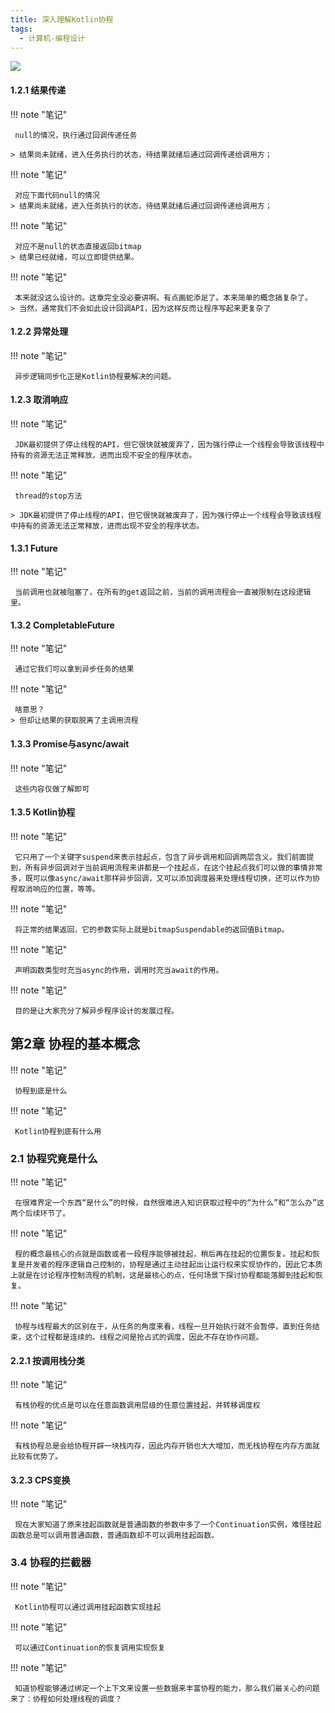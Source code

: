 ```yaml
---
title: 深入理解Kotlin协程
tags:
  - 计算机-编程设计
---
```


![](https://cdn.weread.qq.com/weread/cover/17/YueWen_32083933/t7_YueWen_32083933.jpg)


#### 1.2.1 结果传递




!!! note "笔记"

	 null的情况，执行通过回调传递任务
 
	> 结果尚未就绪，进入任务执行的状态，待结果就绪后通过回调传递给调用方；




!!! note "笔记"

	 对应下面代码null的情况 
	> 结果尚未就绪，进入任务执行的状态，待结果就绪后通过回调传递给调用方；




!!! note "笔记"

	 对应不是null的状态直接返回bitmap 
	> 结果已经就绪，可以立即提供结果。




!!! note "笔记"

	 本来就没这么设计的。这章完全没必要讲啊。有点画蛇添足了。本来简单的概念搞复杂了。 
	> 当然，通常我们不会如此设计回调API，因为这样反而让程序写起来更复杂了




#### 1.2.2 异常处理




!!! note "笔记"

	 异步逻辑同步化正是Kotlin协程要解决的问题。 


#### 1.2.3 取消响应




!!! note "笔记"

	 JDK最初提供了停止线程的API，但它很快就被废弃了，因为强行停止一个线程会导致该线程中持有的资源无法正常释放，进而出现不安全的程序状态。 


!!! note "笔记"

	 thread的stop方法
 
	> JDK最初提供了停止线程的API，但它很快就被废弃了，因为强行停止一个线程会导致该线程中持有的资源无法正常释放，进而出现不安全的程序状态。




#### 1.3.1 Future




!!! note "笔记"

	 当前调用也就被阻塞了，在所有的get返回之前，当前的调用流程会一直被限制在这段逻辑里。 


#### 1.3.2 CompletableFuture




!!! note "笔记"

	 通过它我们可以拿到异步任务的结果 


!!! note "笔记"

	 啥意思？ 
	> 但却让结果的获取脱离了主调用流程




#### 1.3.3 Promise与async/await




!!! note "笔记"

	 这些内容仅做了解即可 


#### 1.3.5 Kotlin协程




!!! note "笔记"

	 它只用了一个关键字suspend来表示挂起点，包含了异步调用和回调两层含义。我们前面提到，所有异步回调对于当前调用流程来讲都是一个挂起点，在这个挂起点我们可以做的事情非常多，既可以像async/await那样异步回调，又可以添加调度器来处理线程切换，还可以作为协程取消响应的位置，等等。 


!!! note "笔记"

	 将正常的结果返回，它的参数实际上就是bitmapSuspendable的返回值Bitmap。 


!!! note "笔记"

	 声明函数类型时充当async的作用，调用时充当await的作用。 


!!! note "笔记"

	 目的是让大家充分了解异步程序设计的发展过程。 


## 第2章 协程的基本概念




!!! note "笔记"

	 协程到底是什么 


!!! note "笔记"

	 Kotlin协程到底有什么用 


### 2.1 协程究竟是什么




!!! note "笔记"

	 在很难界定一个东西“是什么”的时候，自然很难进入知识获取过程中的“为什么”和“怎么办”这两个后续环节了。 


!!! note "笔记"

	 程的概念最核心的点就是函数或者一段程序能够被挂起，稍后再在挂起的位置恢复。挂起和恢复是开发者的程序逻辑自己控制的，协程是通过主动挂起出让运行权来实现协作的，因此它本质上就是在讨论程序控制流程的机制，这是最核心的点，任何场景下探讨协程都能落脚到挂起和恢复。 


!!! note "笔记"

	 协程与线程最大的区别在于，从任务的角度来看，线程一旦开始执行就不会暂停，直到任务结束，这个过程都是连续的。线程之间是抢占式的调度，因此不存在协作问题。 


#### 2.2.1 按调用栈分类




!!! note "笔记"

	 有栈协程的优点是可以在任意函数调用层级的任意位置挂起，并转移调度权 


!!! note "笔记"

	 有栈协程总是会给协程开辟一块栈内存，因此内存开销也大大增加，而无栈协程在内存方面就比较有优势了。 


#### 3.2.3 CPS变换




!!! note "笔记"

	 现在大家知道了原来挂起函数就是普通函数的参数中多了一个Continuation实例，难怪挂起函数总是可以调用普通函数，普通函数却不可以调用挂起函数。 


### 3.4 协程的拦截器




!!! note "笔记"

	 Kotlin协程可以通过调用挂起函数实现挂起 


!!! note "笔记"

	 可以通过Continuation的恢复调用实现恢复 


!!! note "笔记"

	 知道协程能够通过绑定一个上下文来设置一些数据来丰富协程的能力，那么我们最关心的问题来了：协程如何处理线程的调度？ 

